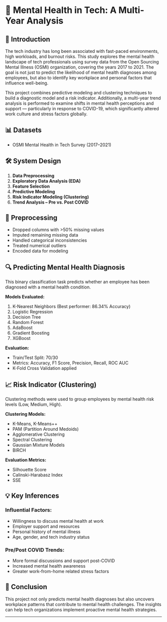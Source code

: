 
# 🧠 Mental Health in Tech: A Multi-Year Analysis

## 📌 Introduction

The tech industry has long been associated with fast-paced environments, high workloads, and burnout risks. This study explores the mental health landscape of tech professionals using survey data from the Open Sourcing Mental Illness (OSMI) organization, covering the years 2017 to 2021. The goal is not just to predict the likelihood of mental health diagnoses among employees, but also to identify key workplace and personal factors that influence well-being.

This project combines predictive modeling and clustering techniques to build a diagnostic model and a risk indicator. Additionally, a multi-year trend analysis is performed to examine shifts in mental health perceptions and support — particularly in response to COVID-19, which significantly altered work culture and stress factors globally.

## 📊 Datasets

- OSMI Mental Health in Tech Survey (2017–2021)

## 🛠 System Design

1. **Data Preprocessing**
2. **Exploratory Data Analysis (EDA)**
3. **Feature Selection**
4. **Predictive Modeling**
5. **Risk Indicator Modeling (Clustering)**
6. **Trend Analysis – Pre vs. Post COVID**

## 🔧 Preprocessing

- Dropped columns with >50% missing values
- Imputed remaining missing data
- Handled categorical inconsistencies
- Treated numerical outliers
- Encoded data for modeling

## 🔍 Predicting Mental Health Diagnosis

This binary classification task predicts whether an employee has been diagnosed with a mental health condition.

**Models Evaluated:**

1. K-Nearest Neighbors (Best performer: 86.34% Accuracy)
2. Logistic Regression
3. Decision Tree
4. Random Forest
5. AdaBoost
6. Gradient Boosting
7. XGBoost

**Evaluation:**

- Train/Test Split: 70/30
- Metrics: Accuracy, F1 Score, Precision, Recall, ROC AUC
- K-Fold Cross Validation applied

## 📈 Risk Indicator (Clustering)

Clustering methods were used to group employees by mental health risk levels (Low, Medium, High).

**Clustering Models:**

- K-Means, K-Means++
- PAM (Partition Around Medoids)
- Agglomerative Clustering
- Spectral Clustering
- Gaussian Mixture Models
- BIRCH

**Evaluation Metrics:**

- Silhouette Score
- Calinski-Harabasz Index
- SSE

## 💡 Key Inferences

### Influential Factors:
- Willingness to discuss mental health at work
- Employer support and resources
- Personal history of mental illness
- Age, gender, and tech industry status

### Pre/Post COVID Trends:
- More formal discussions and support post-COVID
- Increased mental health awareness
- Greater work-from-home related stress factors

## 📌 Conclusion

This project not only predicts mental health diagnoses but also uncovers workplace patterns that contribute to mental health challenges. The insights can help tech organizations implement proactive mental health strategies.

---
